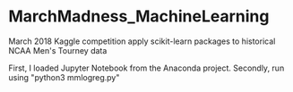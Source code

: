# MarchMadness_MachineLearning
March 2018 Kaggle competition apply scikit-learn packages to historical NCAA Men's Tourney data

First, I loaded Jupyter Notebook from the Anaconda project.
Secondly, run using "python3 mmlogreg.py"
